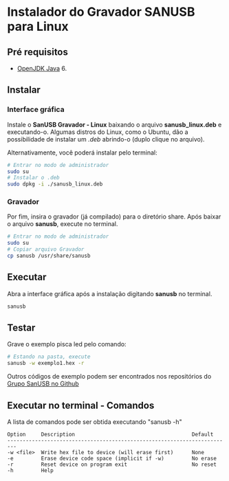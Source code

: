 # Instalador do Gravador SANUSB para Linux

## Pré requisitos

 * [OpenJDK Java](http://openjdk.java.net/install/) 6.

## Instalar

### Interface gráfica

Instale o **SanUSB Gravador - Linux** baixando o arquivo **sanusb_linux.deb** e executando-o. Algumas distros do Linux, como o Ubuntu, dão a possibilidade de instalar um _.deb_ abrindo-o (duplo clique no arquivo).

Alternativamente, você poderá instalar pelo terminal:

```bash
# Entrar no modo de administrador
sudo su
# Instalar o .deb
sudo dpkg -i ./sanusb_linux.deb
```

### Gravador

Por fim, insira o gravador (já compilado) para o diretório share. Após baixar o arquivo **sanusb**, execute no terminal.

```bash
# Entrar no modo de administrador
sudo su
# Copiar arquivo Gravador
cp sanusb /usr/share/sanusb
```

## Executar

Abra a interface gráfica após a instalação digitando **sanusb** no terminal.

```bash
sanusb
```

## Testar

Grave o exemplo pisca led pelo comando:

```bash
# Estando na pasta, execute
sanusb -w exemplo1.hex -r
```

Outros códigos de exemplo podem ser encontrados nos repositórios do [Grupo SanUSB no Github](https://github.com/SanUSB-grupo)

## Executar no terminal - Comandos

A lista de comandos pode ser obtida executando "sanusb -h"

```
Option     Description                                      Default
-------------------------------------------------------------------------
-w <file>  Write hex file to device (will erase first)      None
-e         Erase device code space (implicit if -w)         No erase
-r         Reset device on program exit                     No reset
-h         Help
```
